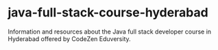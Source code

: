 # java-full-stack-course-hyderabad
Information and resources about the Java full stack developer course in Hyderabad offered by CodeZen Eduversity.
